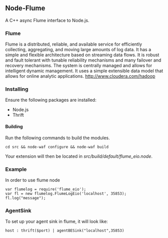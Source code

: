 ## Node-Flume
A C++ async Flume interface to Node.js.

### Flume
Flume is a distributed, reliable, and available service for efficiently collecting, aggregating, and moving large amounts of log data. It has a simple and flexible architecture based on streaming data flows. It is robust and fault tolerant with tunable reliability mechanisms and many failover and recovery mechanisms. The system is centrally managed and allows for intelligent dynamic management. It uses a simple extensible data model that allows for online analytic applications.
http://www.cloudera.com/hadoop

### Installing
Ensure the following packages are installed:

* Node.js
* Thrift

#### Building
Run the following commands to build the modules.

    cd src && node-waf configure && node-waf build

Your extension will then be located in _src/build/default/flume_eio.node_.

### Example
In order to use flume node

    var flumelog = require('flume_eio');
    var fl = new flumelog.FlumeLogEio('localhost', 35853);
    fl.log("message");

### AgentSink
To set up your agent sink in flume, it will look like:

    host : thrift($port) | agentBESink("localhost",35853)
